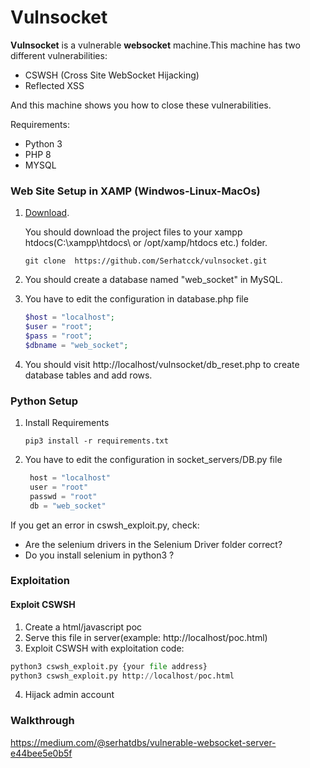 # Vulnsocket


**Vulnsocket** is a vulnerable **websocket** machine.This machine has two different vulnerabilities:

 * CSWSH (Cross Site WebSocket Hijacking)
 * Reflected XSS

And this machine shows you how to close these vulnerabilities.

Requirements:

 * Python 3
 * PHP 8
 * MYSQL


### Web Site Setup in XAMP (Windwos-Linux-MacOs)
1. [Download](https://github.com/Serhatcck/vulnsocket.git).

    You should download the project files to your xampp htdocs(C:\xampp\htdocs\ or /opt/xamp/htdocs etc.) folder.
    
    ```git
    git clone  https://github.com/Serhatcck/vulnsocket.git
    ```
    
2. You should create a database named "web_socket" in MySQL.
3. You have to edit the configuration in database.php file  
    ```php
    $host = "localhost";
	$user = "root";
	$pass = "root";
	$dbname = "web_socket";
    ```
4. You should visit http://localhost/vulnsocket/db_reset.php to create database tables and add rows.
  

### Python Setup
1. Install Requirements
   ```pip
   pip3 install -r requirements.txt
   ```
2. You have to edit the configuration in socket_servers/DB.py file
   ```python
    host = "localhost"
    user = "root"
    passwd = "root"
    db = "web_socket"
   ```

If you get an error in cswsh_exploit.py, check:
* Are the selenium drivers in the Selenium Driver folder correct?
* Do you install selenium in python3 ?

### Exploitation
#### Exploit CSWSH
1. Create a html/javascript poc
2. Serve this file in server(example: http://localhost/poc.html)
3. Exploit CSWSH with exploitation code:

```python
python3 cswsh_exploit.py {your file address}
python3 cswsh_exploit.py http://localhost/poc.html
```
4. Hijack admin account

### Walkthrough
https://medium.com/@serhatdbs/vulnerable-websocket-server-e44bee5e0b5f

